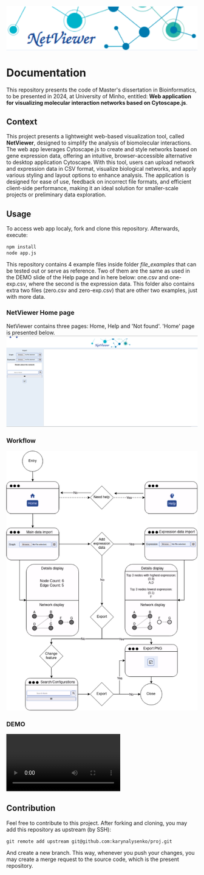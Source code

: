 <p align="center"> <img title="Logo" alt="" src="public/src/logo.png"></p>

# Documentation
This repository presents the code of Master's dissertation in Bioinformatics, to be presented in 2024, at University of Minho, entitled: 
**Web application for visualizing molecular interaction networks based on Cytoscape.js**.

## Context
This project presents a lightweight web-based visualization tool, called **NetViewer**,  designed to simplify the analysis of biomolecular interactions. The web app leverages Cytoscape.js to create and style networks based on gene expression data, offering an intuitive, browser-accessible alternative to desktop application Cytoscape. With this tool, users can upload network and expression data in CSV format, visualize biological networks, and apply various styling and layout options to enhance analysis. The application is designed for ease of use, feedback on incorrect file formats, and efficient client-side performance, making it an ideal solution for smaller-scale projects or preliminary data exploration.

## Usage
To access web app localy, fork and clone this repository. Afterwards, execute:

```
npm install
node app.js
```

This repository contains 4 example files inside folder <I>file_examples</I> that can be tested out or serve as reference. Two of them are the same as used in the DEMO slide of the Help page and in here below: one.csv and one-exp.csv, where the second is the expression data. This folder also contains extra two files (zero.csv and zero-exp.csv) that are other two examples, just with more data.

### NetViewer Home page
NetViewer contains three pages: Home, Help and 'Not found'. 'Home' page is presented below.
![alt text](public/src/home.png)


### Workflow

![alt text](public/src/netviewer.drawio.png)

### DEMO
<video src="https://github.com/user-attachments/assets/03f30450-9abd-4dd3-9c7d-82b0c7844967"></video>


## Contribution
Feel free to contribute to this project. After forking and cloning, you may add this repository as upstream (by SSH):

```
git remote add upstream git@github.com:karynalysenko/proj.git
```

And create a new branch. This way, whenever you push your changes, you may create a merge request to the source code, which is the present repository.
